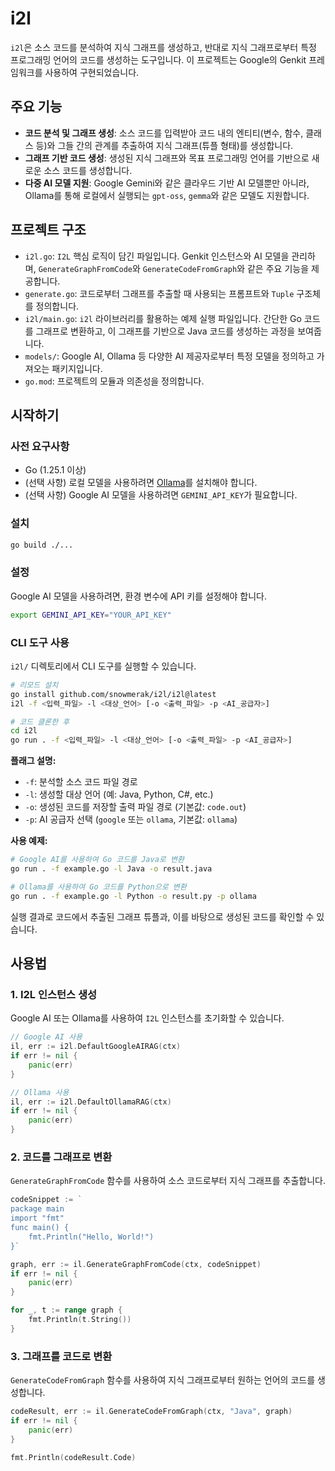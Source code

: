 # i2l

`i2l`은 소스 코드를 분석하여 지식 그래프를 생성하고, 반대로 지식 그래프로부터 특정 프로그래밍 언어의 코드를 생성하는 도구입니다. 이 프로젝트는 Google의 Genkit 프레임워크를 사용하여 구현되었습니다.

## 주요 기능

-   **코드 분석 및 그래프 생성**: 소스 코드를 입력받아 코드 내의 엔티티(변수, 함수, 클래스 등)와 그들 간의 관계를 추출하여 지식 그래프(튜플 형태)를 생성합니다.
-   **그래프 기반 코드 생성**: 생성된 지식 그래프와 목표 프로그래밍 언어를 기반으로 새로운 소스 코드를 생성합니다.
-   **다중 AI 모델 지원**: Google Gemini와 같은 클라우드 기반 AI 모델뿐만 아니라, Ollama를 통해 로컬에서 실행되는 `gpt-oss`, `gemma`와 같은 모델도 지원합니다.

## 프로젝트 구조

-   `i2l.go`: `I2L` 핵심 로직이 담긴 파일입니다. Genkit 인스턴스와 AI 모델을 관리하며, `GenerateGraphFromCode`와 `GenerateCodeFromGraph`와 같은 주요 기능을 제공합니다.
-   `generate.go`: 코드로부터 그래프를 추출할 때 사용되는 프롬프트와 `Tuple` 구조체를 정의합니다.
-   `i2l/main.go`: `i2l` 라이브러리를 활용하는 예제 실행 파일입니다. 간단한 Go 코드를 그래프로 변환하고, 이 그래프를 기반으로 Java 코드를 생성하는 과정을 보여줍니다.
-   `models/`: Google AI, Ollama 등 다양한 AI 제공자로부터 특정 모델을 정의하고 가져오는 패키지입니다.
-   `go.mod`: 프로젝트의 모듈과 의존성을 정의합니다.

## 시작하기

### 사전 요구사항

-   Go (1.25.1 이상)
-   (선택 사항) 로컬 모델을 사용하려면 [Ollama](https://ollama.com/)를 설치해야 합니다.
-   (선택 사항) Google AI 모델을 사용하려면 `GEMINI_API_KEY`가 필요합니다.

### 설치

```bash
go build ./...
```

### 설정

Google AI 모델을 사용하려면, 환경 변수에 API 키를 설정해야 합니다.

```bash
export GEMINI_API_KEY="YOUR_API_KEY"
```

### CLI 도구 사용

`i2l/` 디렉토리에서 CLI 도구를 실행할 수 있습니다.

```bash
# 리모드 설치
go install github.com/snowmerak/i2l/i2l@latest
i2l -f <입력_파일> -l <대상_언어> [-o <출력_파일> -p <AI_공급자>]

# 코드 클론한 후
cd i2l
go run . -f <입력_파일> -l <대상_언어> [-o <출력_파일> -p <AI_공급자>]
```

**플래그 설명:**
- `-f`: 분석할 소스 코드 파일 경로
- `-l`: 생성할 대상 언어 (예: Java, Python, C#, etc.)
- `-o`: 생성된 코드를 저장할 출력 파일 경로 (기본값: `code.out`)
- `-p`: AI 공급자 선택 (`google` 또는 `ollama`, 기본값: `ollama`)

**사용 예제:**

```bash
# Google AI를 사용하여 Go 코드를 Java로 변환
go run . -f example.go -l Java -o result.java

# Ollama를 사용하여 Go 코드를 Python으로 변환
go run . -f example.go -l Python -o result.py -p ollama
```

실행 결과로 코드에서 추출된 그래프 튜플과, 이를 바탕으로 생성된 코드를 확인할 수 있습니다.

## 사용법

### 1. I2L 인스턴스 생성

Google AI 또는 Ollama를 사용하여 `I2L` 인스턴스를 초기화할 수 있습니다.

```go
// Google AI 사용
il, err := i2l.DefaultGoogleAIRAG(ctx)
if err != nil {
    panic(err)
}

// Ollama 사용
il, err := i2l.DefaultOllamaRAG(ctx)
if err != nil {
    panic(err)
}
```

### 2. 코드를 그래프로 변환

`GenerateGraphFromCode` 함수를 사용하여 소스 코드로부터 지식 그래프를 추출합니다.

```go
codeSnippet := `
package main
import "fmt"
func main() {
    fmt.Println("Hello, World!")
}`

graph, err := il.GenerateGraphFromCode(ctx, codeSnippet)
if err != nil {
    panic(err)
}

for _, t := range graph {
    fmt.Println(t.String())
}
```

### 3. 그래프를 코드로 변환

`GenerateCodeFromGraph` 함수를 사용하여 지식 그래프로부터 원하는 언어의 코드를 생성합니다.

```go
codeResult, err := il.GenerateCodeFromGraph(ctx, "Java", graph)
if err != nil {
    panic(err)
}

fmt.Println(codeResult.Code)
```

